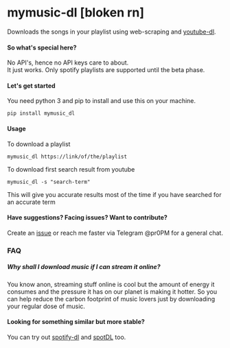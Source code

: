 # mymusic-dl [bloken rn]

Downloads the songs in your playlist using web-scraping and [youtube-dl](https://github.com/ytdl-org/youtube-dl/).

#### So what's special here?
No API's, hence no API keys care to about.<br>
It just works. Only spotify playlists are supported until the beta phase.

#### Let's get started
You need python 3 and pip to install and use this on your machine.

`pip install mymusic_dl`


#### Usage

To download a playlist
```
mymusic_dl https://link/of/the/playlist
```

To download first search result from youtube
```
mymusic_dl -s "search-term"
```
This will give you accurate results most of the time if you have searched for an accurate term

#### Have suggestions? Facing issues? Want to contribute?
Create an [issue](https://github.com/pr0PM/mymusic-dl/issues) or reach me faster via Telegram @pr0PM for a general chat.


### FAQ

##### Why shall I download music if I can stream it online?
You know anon, streaming stuff online is cool but the amount of energy it consumes and the pressure it has on our planet is making it hotter. So you can help reduce the carbon footprint of music lovers just by downloading your regular dose of music.

#### Looking for something similar but more stable?
You can try out [spotify-dl](https://github.com/SathyaBhat/spotify-dl) and [spotDL](https://github.com/spotDL/spotify-downloader) too.

